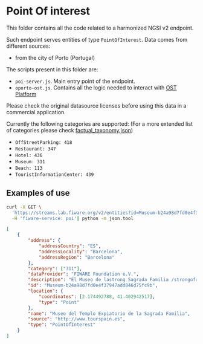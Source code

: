 # Point Of interest

This folder contains all the code related to a harmonized NGSI v2 endpoint.

Such endpoint serves entities of type `PointOfInterest`. Data comes from
different sources:

-   from the city of Porto (Portugal)

The scripts present in this folder are:

-   `poi-server.js`. Main entry point of the endpoint.
-   `oporto-ost.js`. Contains all the logic needed to interact with
    [OST Platform](https://www.ost.pt/)

Please check the original datasource licenses before using this data in a
commercial application.

Currently the following categories are supported: (For a more extended list of
categories please check
[factual_taxonomy.json](https://github.com/Factual/places/blob/master/categories/factual_taxonomy.json))

-   `OffStreetParking: 418`
-   `Restaurant: 347`
-   `Hotel: 436`
-   `Museum: 311`
-   `Beach: 113`
-   `TouristInformationCenter: 439`

## Examples of use

```bash
curl -X GET \
  'https://streams.lab.fiware.org/v2/entities?id=Museum-b24a98d7fd0e4f37947add846d75fc9b&options=keyValues' \
  -H 'fiware-service: poi'| python -m json.tool
```

```json
[
    {
        "address": {
            "addressCountry": "ES",
            "addressLocality": "Barcelona",
            "addressRegion": "Barcelona"
        },
        "category": ["311"],
        "dataProvider": "FIWARE Foundation e.V.",
        "description": "El Museo de lastrong Sagrada Familia /strongofrece multitud de elementos y objetos que permiten comprender el significado y la complejidad de la gran obra de Gaud\u00ed. A trav\u00e9s de planos, dibujos originales, maquetas reconstruidas y distintas piezas, el visitante descubrir\u00e1 m\u00e1s a fondo el proceso de creaci\u00f3n de este impresionante templo, que se ha convertido en el s\u00edmbolo de strongBarcelona/strong. Desde el museo, que se encuentra situado en el interior de la iglesia, tambi\u00e9n se puede admirar la sepultura de Gaud\u00ed.",
        "id": "Museum-b24a98d7fd0e4f37947add846d75fc9b",
        "location": {
            "coordinates": [2.174492788, 41.402942517],
            "type": "Point"
        },
        "name": "Museo del Templo Expiatorio de la Sagrada Familia",
        "source": "http://www.tourspain.es",
        "type": "PointOfInterest"
    }
]
```
